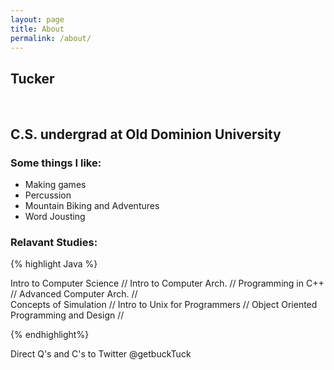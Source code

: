 ```yaml
---
layout: page
title: About
permalink: /about/
---
```

<h2>Tucker</h2><br />
<h2>C.S. undergrad at Old Dominion University</h2>

<h3>Some things I like:</h3>

* Making games
* Percussion 
* Mountain Biking and Adventures 
* Word Jousting

<h3>Relavant Studies:</h3>  

{% highlight Java %}

Intro to Computer Science
	//
Intro to Computer Arch. 
	//
Programming in C++
	//
Advanced Computer Arch.
	//	
Concepts of Simulation 
	//
Intro to Unix for Programmers
	//
Object Oriented Programming and Design
	//

{% endhighlight%} <br />





Direct Q's and C's to Twitter @getbuckTuck 